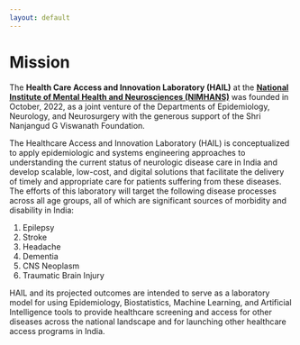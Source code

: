 ```yaml
---
layout: default
---
```


# Mission

The **Health Care Access and Innovation Laboratory (HAIL)** at the **[National Institute of Mental Health and Neurosciences (NIMHANS)](https://nimhans.ac.in/)** was founded in October, 2022, as a joint venture of the Departments of Epidemiology, Neurology, and Neurosurgery with the generous support of the Shri Nanjangud G Viswanath Foundation. 

The Healthcare Access and Innovation Laboratory (HAIL) is conceptualized to apply epidemiologic and systems engineering approaches to understanding the current status of neurologic disease care in India and develop scalable, low-cost, and digital solutions that facilitate the delivery of timely and appropriate care for patients suffering from these diseases. The efforts of this laboratory will target the following disease processes across all age groups, all of which are significant sources of morbidity and disability in India:

1.	Epilepsy 
2.	Stroke
3.	Headache 
4.	Dementia
5.	CNS Neoplasm
6.	Traumatic Brain Injury

HAIL and its projected outcomes are intended to serve as a laboratory model for using Epidemiology, Biostatistics, Machine Learning, and Artificial Intelligence tools to provide healthcare screening and access for other diseases across the national landscape and for launching other healthcare access programs in India.
